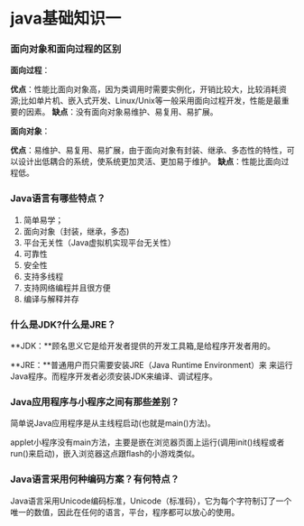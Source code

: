 # java基础知识一

### 面向对象和面向过程的区别

**面向过程**：

**优点**：性能比面向对象高，因为类调用时需要实例化，开销比较大，比较消耗资源;比如单片机、嵌入式开发、Linux/Unix等一般采用面向过程开发，性能是最重要的因素。
**缺点**：没有面向对象易维护、易复用、易扩展。

**面向对象**： 

**优点**：易维护、易复用、易扩展，由于面向对象有封装、继承、多态性的特性，可以设计出低耦合的系统，使系统更加灵活、更加易于维护。
**缺点**：性能比面向过程低。

### Java语言有哪些特点？

1. 简单易学；
2. 面向对象（封装，继承，多态)
3. 平台无关性（Java虚拟机实现平台无关性）
4. 可靠性
5. 安全性
6. 支持多线程
7. 支持网络编程并且很方便
8. 编译与解释并存

### 什么是JDK?什么是JRE？

**JDK：**顾名思义它是给开发者提供的开发工具箱,是给程序开发者用的。

**JRE：**普通用户而只需要安装JRE（Java Runtime Environment）来 来运行Java程序。而程序开发者必须安装JDK来编译、调试程序。

### Java应用程序与小程序之间有那些差别？

简单说Java应用程序是从主线程启动(也就是main()方法)。

applet小程序没有main方法，主要是嵌在浏览器页面上运行(调用init()线程或者run()来启动)，嵌入浏览器这点跟flash的小游戏类似。

### Java语言采用何种编码方案？有何特点？

Java语言采用Unicode编码标准，Unicode（标准码），它为每个字符制订了一个唯一的数值，因此在任何的语言，平台，程序都可以放心的使用。

